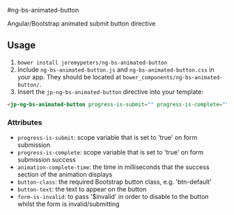 #ng-bs-animated-button

Angular/Bootstrap animated submit button directive


## Usage
1. `bower install jeremypeters/ng-bs-animated-button`
2. Include `ng-bs-animated-button.js` and `ng-bs-animated-button.css` in your app. They should be located at `bower_components/ng-bs-animated-button/`.
3. Insert the `jp-ng-bs-animated-button` directive into your template:

```html
<jp-ng-bs-animated-button progress-is-submit="" progress-is-complete="" animation-complete-time="" button-class="" button-text="" form-is-invalid=""></jp-ng-bs-animated-button>
```

### Attributes
* `progress-is-submit`: scope variable that is set to 'true' on form submission
* `progress-is-complete`: scope variable that is set to 'true' on form submission success
* `animation-complete-time`: the time in milliseconds that the success section of the animation displays
* `button-class`: the required Bootstrap button class, e.g. 'btn-default'
* `button-text`: the text to appear on the button
* `form-is-invalid`: to pass '$invalid' in order to disable to the button whilst the form is invalid/submitting
